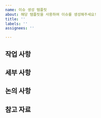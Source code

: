 ```yaml
---
name: 이슈 생성 템플릿
about: 해당 템플릿을 사용하여 이슈를 생성해주세요!
title: ''
labels: ''
assignees: ''

---
```


## 작업 사항

## 세부 사항

## 논의 사항

## 참고 자료
